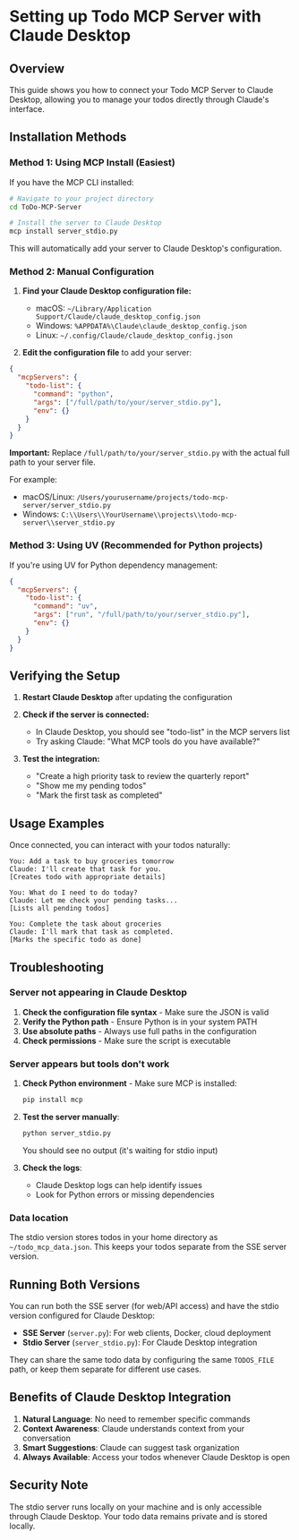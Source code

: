 # Setting up Todo MCP Server with Claude Desktop

## Overview

This guide shows you how to connect your Todo MCP Server to Claude Desktop, allowing you to manage your todos directly through Claude's interface.

## Installation Methods

### Method 1: Using MCP Install (Easiest)

If you have the MCP CLI installed:

```bash
# Navigate to your project directory
cd ToDo-MCP-Server

# Install the server to Claude Desktop
mcp install server_stdio.py
```

This will automatically add your server to Claude Desktop's configuration.

### Method 2: Manual Configuration

1. **Find your Claude Desktop configuration file:**
   - macOS: `~/Library/Application Support/Claude/claude_desktop_config.json`
   - Windows: `%APPDATA%\Claude\claude_desktop_config.json`
   - Linux: `~/.config/Claude/claude_desktop_config.json`

2. **Edit the configuration file** to add your server:

```json
{
  "mcpServers": {
    "todo-list": {
      "command": "python",
      "args": ["/full/path/to/your/server_stdio.py"],
      "env": {}
    }
  }
}
```

**Important:** Replace `/full/path/to/your/server_stdio.py` with the actual full path to your server file.

For example:
- macOS/Linux: `/Users/yourusername/projects/todo-mcp-server/server_stdio.py`
- Windows: `C:\\Users\\YourUsername\\projects\\todo-mcp-server\\server_stdio.py`

### Method 3: Using UV (Recommended for Python projects)

If you're using UV for Python dependency management:

```json
{
  "mcpServers": {
    "todo-list": {
      "command": "uv",
      "args": ["run", "/full/path/to/your/server_stdio.py"],
      "env": {}
    }
  }
}
```

## Verifying the Setup

1. **Restart Claude Desktop** after updating the configuration

2. **Check if the server is connected:**
   - In Claude Desktop, you should see "todo-list" in the MCP servers list
   - Try asking Claude: "What MCP tools do you have available?"

3. **Test the integration:**
   - "Create a high priority task to review the quarterly report"
   - "Show me my pending todos"
   - "Mark the first task as completed"

## Usage Examples

Once connected, you can interact with your todos naturally:

```
You: Add a task to buy groceries tomorrow
Claude: I'll create that task for you.
[Creates todo with appropriate details]

You: What do I need to do today?
Claude: Let me check your pending tasks...
[Lists all pending todos]

You: Complete the task about groceries
Claude: I'll mark that task as completed.
[Marks the specific todo as done]
```

## Troubleshooting

### Server not appearing in Claude Desktop

1. **Check the configuration file syntax** - Make sure the JSON is valid
2. **Verify the Python path** - Ensure Python is in your system PATH
3. **Use absolute paths** - Always use full paths in the configuration
4. **Check permissions** - Make sure the script is executable

### Server appears but tools don't work

1. **Check Python environment** - Make sure MCP is installed:
   ```bash
   pip install mcp
   ```

2. **Test the server manually**:
   ```bash
   python server_stdio.py
   ```
   You should see no output (it's waiting for stdio input)

3. **Check the logs**:
   - Claude Desktop logs can help identify issues
   - Look for Python errors or missing dependencies

### Data location

The stdio version stores todos in your home directory as `~/todo_mcp_data.json`. This keeps your todos separate from the SSE server version.

## Running Both Versions

You can run both the SSE server (for web/API access) and have the stdio version configured for Claude Desktop:

- **SSE Server** (`server.py`): For web clients, Docker, cloud deployment
- **Stdio Server** (`server_stdio.py`): For Claude Desktop integration

They can share the same todo data by configuring the same `TODOS_FILE` path, or keep them separate for different use cases.

## Benefits of Claude Desktop Integration

1. **Natural Language**: No need to remember specific commands
2. **Context Awareness**: Claude understands context from your conversation
3. **Smart Suggestions**: Claude can suggest task organization
4. **Always Available**: Access your todos whenever Claude Desktop is open

## Security Note

The stdio server runs locally on your machine and is only accessible through Claude Desktop. Your todo data remains private and is stored locally.
